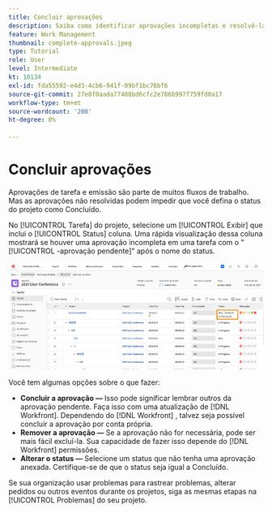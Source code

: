 ```yaml
---
title: Concluir aprovações
description: Saiba como identificar aprovações incompletas e resolvê-las para que você possa fechar seu projeto no [!DNL  Workfront].
feature: Work Management
thumbnail: complete-approvals.jpeg
type: Tutorial
role: User
level: Intermediate
kt: 10134
exl-id: fda55592-e4d3-4cb6-941f-09bf1bc76bf6
source-git-commit: 27e8f0aada77488bd6cfc2e786b997f759fd0a17
workflow-type: tm+mt
source-wordcount: '200'
ht-degree: 0%

---
```


# Concluir aprovações

Aprovações de tarefa e emissão são parte de muitos fluxos de trabalho. Mas as aprovações não resolvidas podem impedir que você defina o status do projeto como Concluído.

No [!UICONTROL Tarefa] do projeto, selecione um [!UICONTROL Exibir] que inclui o [!UICONTROL Status] coluna. Uma rápida visualização dessa coluna mostrará se houver uma aprovação incompleta em uma tarefa com o &quot;[!UICONTROL -aprovação pendente]&quot; após o nome do status.

![Projeto mostrando aprovação de entrada](assets/planner-fund-approval-pending.png)

Você tem algumas opções sobre o que fazer:

* **Concluir a aprovação —** Isso pode significar lembrar outros da aprovação pendente. Faça isso com uma atualização de [!DNL Workfront]. Dependendo do [!DNL Workfront] , talvez seja possível concluir a aprovação por conta própria.
* **Remover a aprovação —** Se a aprovação não for necessária, pode ser mais fácil excluí-la. Sua capacidade de fazer isso depende do [!DNL Workfront] permissões.
* **Alterar o status —** Selecione um status que não tenha uma aprovação anexada. Certifique-se de que o status seja igual a Concluído.

Se sua organização usar problemas para rastrear problemas, alterar pedidos ou outros eventos durante os projetos, siga as mesmas etapas na [!UICONTROL Problemas] do seu projeto.
